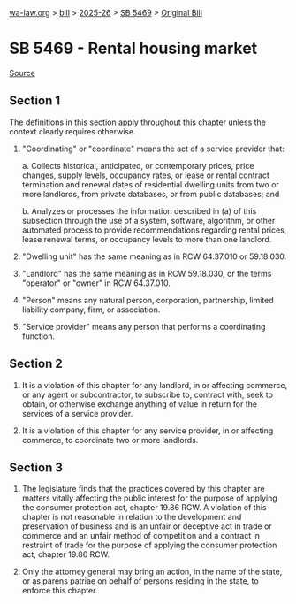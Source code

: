 [wa-law.org](/) > [bill](/bill/) > [2025-26](/bill/2025-26/) > [SB 5469](/bill/2025-26/sb/5469/) > [Original Bill](/bill/2025-26/sb/5469/1/)

# SB 5469 - Rental housing market

[Source](http://lawfilesext.leg.wa.gov/biennium/2025-26/Pdf/Bills/Senate%20Bills/5469.pdf)

## Section 1
The definitions in this section apply throughout this chapter unless the context clearly requires otherwise.

1. "Coordinating" or "coordinate" means the act of a service provider that:

    a. Collects historical, anticipated, or contemporary prices, price changes, supply levels, occupancy rates, or lease or rental contract termination and renewal dates of residential dwelling units from two or more landlords, from private databases, or from public databases; and

    b. Analyzes or processes the information described in (a) of this subsection through the use of a system, software, algorithm, or other automated process to provide recommendations regarding rental prices, lease renewal terms, or occupancy levels to more than one landlord.

2. "Dwelling unit" has the same meaning as in RCW 64.37.010 or 59.18.030.

3. "Landlord" has the same meaning as in RCW 59.18.030, or the terms "operator" or "owner" in RCW 64.37.010.

4. "Person" means any natural person, corporation, partnership, limited liability company, firm, or association.

5. "Service provider" means any person that performs a coordinating function.

## Section 2
1. It is a violation of this chapter for any landlord, in or affecting commerce, or any agent or subcontractor, to subscribe to, contract with, seek to obtain, or otherwise exchange anything of value in return for the services of a service provider.

2. It is a violation of this chapter for any service provider, in or affecting commerce, to coordinate two or more landlords.

## Section 3
1. The legislature finds that the practices covered by this chapter are matters vitally affecting the public interest for the purpose of applying the consumer protection act, chapter 19.86 RCW. A violation of this chapter is not reasonable in relation to the development and preservation of business and is an unfair or deceptive act in trade or commerce and an unfair method of competition and a contract in restraint of trade for the purpose of applying the consumer protection act, chapter 19.86 RCW.

2. Only the attorney general may bring an action, in the name of the state, or as parens patriae on behalf of persons residing in the state, to enforce this chapter.
